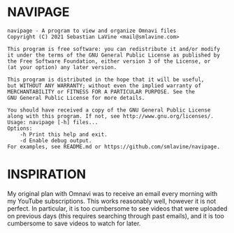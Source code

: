 # NAVIPAGE

```
navipage - A program to view and organize Omnavi files
Copyright (C) 2021 Sebastian LaVine <mail@smlavine.com>

This program is free software: you can redistribute it and/or modify
it under the terms of the GNU General Public License as published by
the Free Software Foundation, either version 3 of the License, or
(at your option) any later version.

This program is distributed in the hope that it will be useful,
but WITHOUT ANY WARRANTY; without even the implied warranty of
MERCHANTABILITY or FITNESS FOR A PARTICULAR PURPOSE. See the
GNU General Public License for more details.

You should have received a copy of the GNU General Public License
along with this program. If not, see http://www.gnu.org/licenses/.
Usage: navipage [-h] files...
Options:
	-h Print this help and exit.
	-d Enable debug output.
For examples, see README.md or https://github.com/smlavine/navipage.
```

# INSPIRATION

My original plan with Omnavi was to receive an email every morning with my
YouTube subscriptions. This works reasonably well, however it is not perfect.
In particular, it is too cumbersome to see videos that were uploaded on
previous days (this requires searching through past emails), and it is
too cumbersome to save videos to watch for later.

